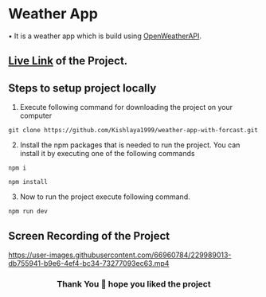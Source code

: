 # Weather App
• It is a weather app which is build using [OpenWeatherAPI](https://openweathermap.org/).


## [Live Link](https://weather-app-with-forcast.netlify.app/) of the Project.

## Steps to setup project locally
1. Execute following command for downloading the project on your computer
```
git clone https://github.com/Kishlaya1999/weather-app-with-forcast.git
```
2. Install the npm packages that is needed to run the project. You can install it by executing one of the following commands
```
npm i
```
```
npm install
```
3. Now to run the project execute following command.
```
npm run dev
```

## Screen Recording of the Project

https://user-images.githubusercontent.com/66960784/229989013-db755941-b9e6-4ef4-bc34-73277093ec63.mp4

<h3 align="center">Thank You 🙏 hope you liked the project </h1>

